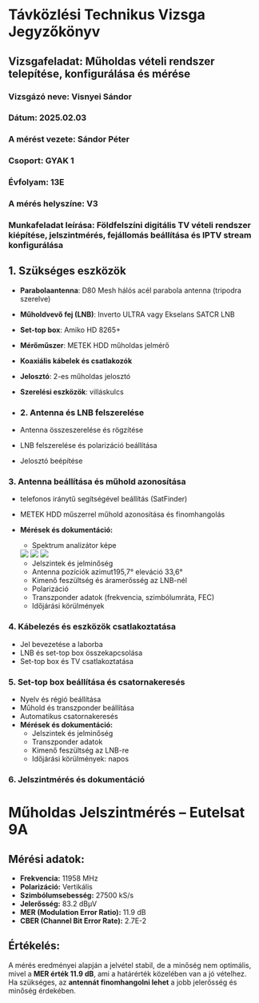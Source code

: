 # Távközlési Technikus Vizsga Jegyzőkönyv

## Vizsgafeladat: Műholdas vételi rendszer telepítése, konfigurálása és mérése

### Vizsgázó neve: Visnyei Sándor
### Dátum: 2025.02.03
### A mérést vezete: Sándor Péter
### Csoport: GYAK 1
### Évfolyam: 13E
### A mérés helyszíne: V3
### Munkafeladat leírása: Földfelszíni digitális TV vételi rendszer kiépítése, jelszintmérés, fejállomás beállítása és IPTV stream konfigurálása

## 1. Szükséges eszközök

- **Parabolaantenna**: D80 Mesh hálós acél parabola antenna (tripodra szerelve)
- **Műholdvevő fej (LNB)**: Inverto ULTRA vagy Ekselans SATCR LNB
- **Set-top box**: Amiko HD 8265+
- **Mérőműszer**: METEK HDD műholdas jelmérő
- **Koaxiális kábelek és csatlakozók** 
- **Jelosztó**: 2-es műholdas jelosztó
- **Szerelési eszközök**: villáskulcs

- ### 2. Antenna és LNB felszerelése 
- Antenna összeszerelése és rögzítése
- LNB felszerelése és polarizáció beállítása
- Jelosztó beépítése

### 3. Antenna beállítása és műhold azonosítása 
- telefonos iránytű segítségével beállítás (SatFinder)
- METEK HDD műszerrel műhold azonosítása és finomhangolás

- **Mérések és dokumentáció:**
  - Spektrum analizátor képe
    
  <img src="https://sancy1021.github.io/Tavkozles/Műhold/its_snapshot_0001.bmp"/>
  <img src="https://sancy1021.github.io/Tavkozles/Műhold/its_snapshot_0002.bmp"/>
  <img src="https://sancy1021.github.io/Tavkozles/Műhold/its_snapshot_0003.bmp"/>
     
  - Jelszintek és jelminőség
  - Antenna pozíciók azimut195,7°  eleváció 33,6°
  - Kimenő feszültség és áramerősség az LNB-nél
  - Polarizáció
  - Transzponder adatok (frekvencia, szimbólumráta, FEC)
  - Időjárási körülmények

### 4. Kábelezés és eszközök csatlakoztatása
- Jel bevezetése a laborba
- LNB és set-top box összekapcsolása
- Set-top box és TV csatlakoztatása


### 5. Set-top box beállítása és csatornakeresés 
- Nyelv és régió beállítása
- Műhold és transzponder beállítása
- Automatikus csatornakeresés
- **Mérések és dokumentáció:**
  - Jelszintek és jelminőség
  - Transzponder adatok
  - Kimenő feszültség az LNB-re
  - Időjárási körülmények: napos

### 6. Jelszintmérés és dokumentáció 

# Műholdas Jelszintmérés – Eutelsat 9A

## Mérési adatok:
- **Frekvencia:** 11958 MHz  
- **Polarizáció:** Vertikális  
- **Szimbólumsebesség:** 27500 kS/s  
- **Jelerősség:** 83.2 dBµV  
- **MER (Modulation Error Ratio):** 11.9 dB  
- **CBER (Channel Bit Error Rate):** 2.7E-2  

## Értékelés:
A mérés eredményei alapján a jelvétel stabil, de a minőség nem optimális, mivel a **MER érték 11.9 dB**, ami a határérték közelében van a jó vételhez.  
Ha szükséges, az **antennát finomhangolni lehet** a jobb jelerősség és minőség érdekében.



